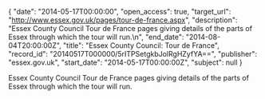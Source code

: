 {
  "date": "2014-05-17T00:00:00", 
  "open_access": true, 
  "target_url": "http://www.essex.gov.uk/pages/tour-de-france.aspx", 
  "description": "Essex County Council Tour de France pages giving details of the parts of Essex through which the tour will run.\n", 
  "end_date": "2014-08-04T20:00:00Z", 
  "title": "Essex County Council: Tour de France", 
  "record_id": "20140517T000000/5rITPSetgkbJolRgHZyfYA==", 
  "publisher": "essex.gov.uk", 
  "start_date": "2014-05-17T00:00:00Z", 
  "subject": null
}

Essex County Council Tour de France pages giving details of the parts of Essex through which the tour will run.
